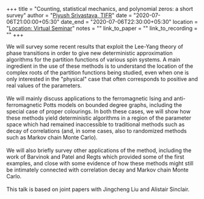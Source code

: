 +++
title = "Counting, statistical mechanics, and polynomial zeros: a short survey"
author = "<a href="https://www.tifr.res.in/~piyush.srivastava/" target="_blank">Piyush Srivastava, TIFR</a>"
date = "2020-07-06T21:00:00+05:30"
date_end = "2020-07-06T22:30:00+05:30"
location = "<a href="https://bluejeans.com/289426231" target="_blank">Location: Virtual Seminar</a>"
notes = ""
link_to_paper = ""
link_to_recording = ""
+++

We will survey some recent results that exploit the Lee-Yang theory of
phase transitions in order to give new deterministic approximation
algorithms for the partition functions of various spin systems.  A main
ingredient in the use of these methods is to understand the location of
the complex roots of the partition functions being studied, even when
one is only interested in the "physical" case that often corresponds to
positive and real values of the parameters.
<br><br>
We will mainly discuss applications to the ferromagnetic Ising and
anti-ferromagnetic Potts models on bounded degree graphs, including the
special case of proper colourings.  In both these cases, we will show
how these methods yield deterministic algorithms in a region of the
parameter space which had remained inaccessible to traditional methods
such as decay of correlations (and, in some cases, also to randomized
methods such as Markov chain Monte Carlo).
<br><br>
We will also briefly survey other applications of the method, including
the work of Barvinok and Patel and Regts which provided some of the
first examples, and close with some evidence of how these methods might
still be intimately connected with correlation decay and Markov chain
Monte Carlo.
<br><br>
This talk is based on joint papers with Jingcheng Liu and Alistair
Sinclair.

